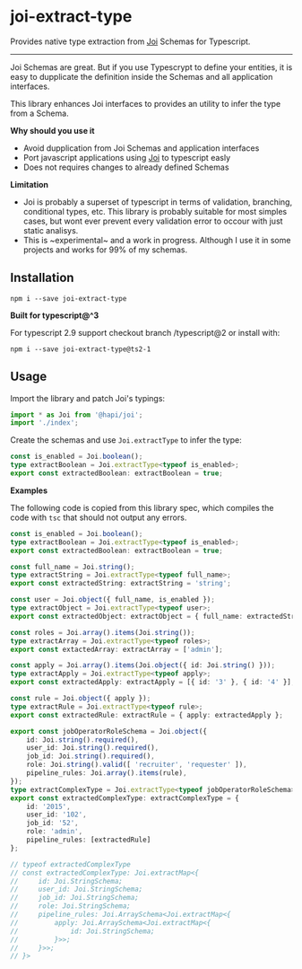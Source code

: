 # joi-extract-type
Provides native type extraction from [Joi](https://github.com/hapijs/joi) Schemas for Typescript.

---

Joi Schemas are great. But if you use Typescrypt to define your entities, it is easy to dupplicate the definition inside the Schemas and all application interfaces.

This library enhances Joi interfaces to provides an utility to infer the type from a Schema.

**Why should you use it**

* Avoid dupplication from Joi Schemas and application interfaces
* Port javascript applications using [Joi](https://github.com/hapijs/joi) to typescript easly
* Does not requires changes to already defined Schemas


**Limitation**

* Joi is probably a superset of typescript in terms of validation, branching, conditional types, etc. This library is probably suitable for most simples cases, but wont ever prevent every validation error to occour with just static analisys.
* This is ~experimental~ and a work in progress. Although I use it in some projects and works for 99% of my schemas.


## Installation

```
npm i --save joi-extract-type
```
**Built for typescript@^3**

For typescript 2.9 support checkout branch /typescript@2 or install with:
```
npm i --save joi-extract-type@ts2-1
```

## Usage

Import the library and patch Joi's typings:
```ts
import * as Joi from '@hapi/joi';
import './index';
```

Create the schemas and use `Joi.extractType` to infer the type:
```ts
const is_enabled = Joi.boolean();
type extractBoolean = Joi.extractType<typeof is_enabled>;
export const extractedBoolean: extractBoolean = true;
```

**Examples**

The following code is copied from this library spec, which compiles the code with `tsc` that should not output any errors.

```ts
const is_enabled = Joi.boolean();
type extractBoolean = Joi.extractType<typeof is_enabled>;
export const extractedBoolean: extractBoolean = true;

const full_name = Joi.string();
type extractString = Joi.extractType<typeof full_name>;
export const extractedString: extractString = 'string';

const user = Joi.object({ full_name, is_enabled });
type extractObject = Joi.extractType<typeof user>;
export const extractedObject: extractObject = { full_name: extractedString, is_enabled: extractedBoolean };

const roles = Joi.array().items(Joi.string());
type extractArray = Joi.extractType<typeof roles>;
export const extactedArray: extractArray = ['admin'];

const apply = Joi.array().items(Joi.object({ id: Joi.string() }));
type extractApply = Joi.extractType<typeof apply>;
export const extractedApply: extractApply = [{ id: '3' }, { id: '4' }];

const rule = Joi.object({ apply });
type extractRule = Joi.extractType<typeof rule>;
export const extractedRule: extractRule = { apply: extractedApply };

export const jobOperatorRoleSchema = Joi.object({
    id: Joi.string().required(),
    user_id: Joi.string().required(),
    job_id: Joi.string().required(),
    role: Joi.string().valid([ 'recruiter', 'requester' ]),
    pipeline_rules: Joi.array().items(rule),
});
type extractComplexType = Joi.extractType<typeof jobOperatorRoleSchema>;
export const extractedComplexType: extractComplexType = {
    id: '2015',
    user_id: '102',
    job_id: '52',
    role: 'admin',
    pipeline_rules: [extractedRule]
};

// typeof extractedComplexType
// const extractedComplexType: Joi.extractMap<{
//     id: Joi.StringSchema;
//     user_id: Joi.StringSchema;
//     job_id: Joi.StringSchema;
//     role: Joi.StringSchema;
//     pipeline_rules: Joi.ArraySchema<Joi.extractMap<{
//         apply: Joi.ArraySchema<Joi.extractMap<{
//             id: Joi.StringSchema;
//         }>>;
//     }>>;
// }>
```
